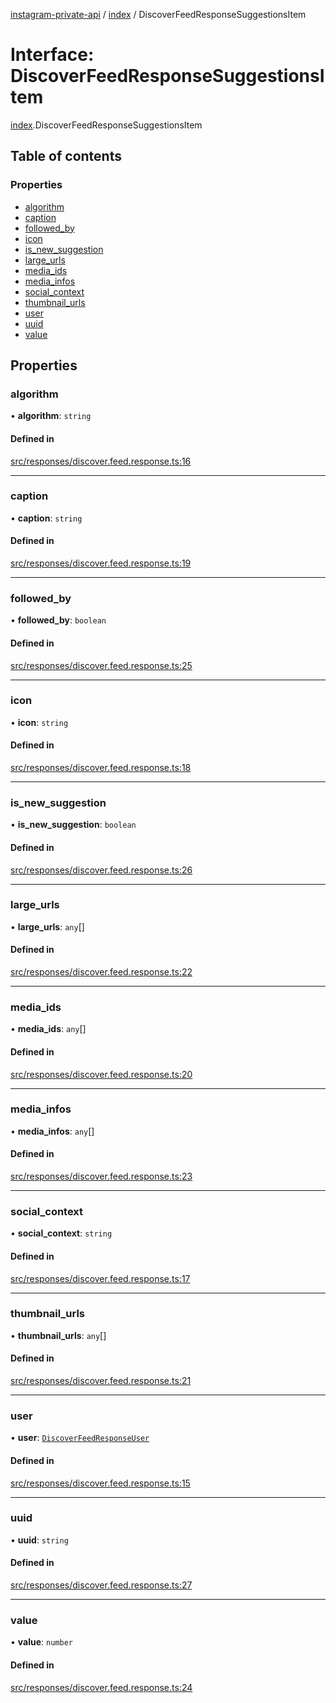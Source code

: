[instagram-private-api](../../README.md) / [index](../../modules/index.md) / DiscoverFeedResponseSuggestionsItem

# Interface: DiscoverFeedResponseSuggestionsItem

[index](../../modules/index.md).DiscoverFeedResponseSuggestionsItem

## Table of contents

### Properties

- [algorithm](DiscoverFeedResponseSuggestionsItem.md#algorithm)
- [caption](DiscoverFeedResponseSuggestionsItem.md#caption)
- [followed\_by](DiscoverFeedResponseSuggestionsItem.md#followed_by)
- [icon](DiscoverFeedResponseSuggestionsItem.md#icon)
- [is\_new\_suggestion](DiscoverFeedResponseSuggestionsItem.md#is_new_suggestion)
- [large\_urls](DiscoverFeedResponseSuggestionsItem.md#large_urls)
- [media\_ids](DiscoverFeedResponseSuggestionsItem.md#media_ids)
- [media\_infos](DiscoverFeedResponseSuggestionsItem.md#media_infos)
- [social\_context](DiscoverFeedResponseSuggestionsItem.md#social_context)
- [thumbnail\_urls](DiscoverFeedResponseSuggestionsItem.md#thumbnail_urls)
- [user](DiscoverFeedResponseSuggestionsItem.md#user)
- [uuid](DiscoverFeedResponseSuggestionsItem.md#uuid)
- [value](DiscoverFeedResponseSuggestionsItem.md#value)

## Properties

### algorithm

• **algorithm**: `string`

#### Defined in

[src/responses/discover.feed.response.ts:16](https://github.com/Nerixyz/instagram-private-api/blob/0e0721c/src/responses/discover.feed.response.ts#L16)

___

### caption

• **caption**: `string`

#### Defined in

[src/responses/discover.feed.response.ts:19](https://github.com/Nerixyz/instagram-private-api/blob/0e0721c/src/responses/discover.feed.response.ts#L19)

___

### followed\_by

• **followed\_by**: `boolean`

#### Defined in

[src/responses/discover.feed.response.ts:25](https://github.com/Nerixyz/instagram-private-api/blob/0e0721c/src/responses/discover.feed.response.ts#L25)

___

### icon

• **icon**: `string`

#### Defined in

[src/responses/discover.feed.response.ts:18](https://github.com/Nerixyz/instagram-private-api/blob/0e0721c/src/responses/discover.feed.response.ts#L18)

___

### is\_new\_suggestion

• **is\_new\_suggestion**: `boolean`

#### Defined in

[src/responses/discover.feed.response.ts:26](https://github.com/Nerixyz/instagram-private-api/blob/0e0721c/src/responses/discover.feed.response.ts#L26)

___

### large\_urls

• **large\_urls**: `any`[]

#### Defined in

[src/responses/discover.feed.response.ts:22](https://github.com/Nerixyz/instagram-private-api/blob/0e0721c/src/responses/discover.feed.response.ts#L22)

___

### media\_ids

• **media\_ids**: `any`[]

#### Defined in

[src/responses/discover.feed.response.ts:20](https://github.com/Nerixyz/instagram-private-api/blob/0e0721c/src/responses/discover.feed.response.ts#L20)

___

### media\_infos

• **media\_infos**: `any`[]

#### Defined in

[src/responses/discover.feed.response.ts:23](https://github.com/Nerixyz/instagram-private-api/blob/0e0721c/src/responses/discover.feed.response.ts#L23)

___

### social\_context

• **social\_context**: `string`

#### Defined in

[src/responses/discover.feed.response.ts:17](https://github.com/Nerixyz/instagram-private-api/blob/0e0721c/src/responses/discover.feed.response.ts#L17)

___

### thumbnail\_urls

• **thumbnail\_urls**: `any`[]

#### Defined in

[src/responses/discover.feed.response.ts:21](https://github.com/Nerixyz/instagram-private-api/blob/0e0721c/src/responses/discover.feed.response.ts#L21)

___

### user

• **user**: [`DiscoverFeedResponseUser`](../../classes/index/DiscoverFeedResponseUser.md)

#### Defined in

[src/responses/discover.feed.response.ts:15](https://github.com/Nerixyz/instagram-private-api/blob/0e0721c/src/responses/discover.feed.response.ts#L15)

___

### uuid

• **uuid**: `string`

#### Defined in

[src/responses/discover.feed.response.ts:27](https://github.com/Nerixyz/instagram-private-api/blob/0e0721c/src/responses/discover.feed.response.ts#L27)

___

### value

• **value**: `number`

#### Defined in

[src/responses/discover.feed.response.ts:24](https://github.com/Nerixyz/instagram-private-api/blob/0e0721c/src/responses/discover.feed.response.ts#L24)
